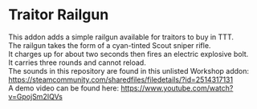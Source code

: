 # Traitor Railgun
This addon adds a simple railgun available for traitors to buy in TTT.  
The railgun takes the form of a cyan-tinted Scout sniper rifle.  
It charges up for about two seconds then fires an electric explosive bolt.  
It carries three rounds and cannot reload.  
The sounds in this repository are found in this unlisted Workshop addon:  
https://steamcommunity.com/sharedfiles/filedetails/?id=2514317131  
A demo video can be found here: https://www.youtube.com/watch?v=GpojSm2IQVs
